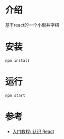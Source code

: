 # 介绍
基于react的一个小型井字棋
# 安装
```npm install```
# 运行
```npm start```
# 参考
* [入门教程: 认识 React](https://react.docschina.org/tutorial/tutorial.html#adding-time-travel)
